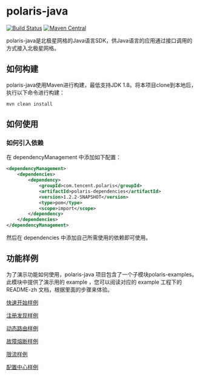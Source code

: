 polaris-java
========================================
[![Build Status](https://github.com/polarismesh/polaris-java/actions/workflows/testing.yml/badge.svg)](https://github.com/PolarisMesh/polaris-java/actions/workflows/testing.yml)
[![Maven Central](https://img.shields.io/maven-central/v/com.tencent.polaris/polaris-dependencies?label=Maven%20Central)](https://search.maven.org/search?q=g:com.tencent.polaris%20AND%20a:polaris-dependencies)

polaris-java是北极星网格的Java语言SDK，供Java语言的应用通过接口调用的方式接入北极星网格。

## 如何构建

polaris-java使用Maven进行构建，最低支持JDK 1.8。将本项目clone到本地后，执行以下命令进行构建：
```
mvn clean install
```

## 如何使用

### 如何引入依赖

在 dependencyManagement 中添加如下配置：
```xml
<dependencyManagement>        
    <dependencies>
        <dependency>
            <groupId>com.tencent.polaris</groupId>
            <artifactId>polaris-dependencies</artifactId>
            <version>1.2.2-SNAPSHOT</version>
            <type>pom</type>
            <scope>import</scope>
        </dependency>
    </dependencies>
</dependencyManagement>
```
然后在 dependencies 中添加自己所需使用的依赖即可使用。

## 功能样例

为了演示功能如何使用，polaris-java 项目包含了一个子模块polaris-examples。此模块中提供了演示用的 example ，您可以阅读对应的 example 工程下的 README-zh 文档，根据里面的步骤来体验。

[快速开始样例](https://github.com/polarismesh/polaris-java/tree/main/polaris-examples/quickstart-example/README-zh.md)

[注册发现样例](https://github.com/polarismesh/polaris-java/tree/main/polaris-examples/discovery-example)

[动态路由样例](https://github.com/polarismesh/polaris-java/tree/main/polaris-examples/router-example)

[故障熔断样例](https://github.com/polarismesh/polaris-java/tree/main/polaris-examples/circuitbreaker-example)

[限流样例](https://github.com/polarismesh/polaris-java/tree/main/polaris-examples/ratelimit-example)

[配置中心样例](https://github.com/polarismesh/polaris-java/tree/main/polaris-examples/configuration-example)





